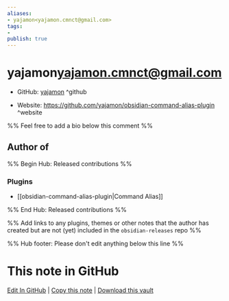 ```yaml
---
aliases:
- yajamon<yajamon.cmnct@gmail.com>
tags:
- 
publish: true
---
```


# yajamon<yajamon.cmnct@gmail.com>

- GitHub: [yajamon](https://github.com/yajamon/) ^github
<!-- - Discord: `@` ^discord-->
- Website: <https://github.com/yajamon/obsidian-command-alias-plugin> ^website
<!-- - [[Publish sites|Publish site]]: ^publish-->

%% Feel free to add a bio below this comment %%


## Author of

%% Begin Hub: Released contributions %%
### Plugins
- [[obsidian-command-alias-plugin|Command Alias]]

%% End Hub: Released contributions %%

%% Add links to any plugins, themes or other notes that the author has created but are not (yet) included in the `obsidian-releases` repo %%

<!--
### Unlisted plugins
-->

<!--
### Others
-->

<!--
## Sponsor this author
-->

<!-- - [[GitHub sponsors]]: [Sponsor @yajamon on GitHub Sponsors](https://github.com/sponsors/yajamon) ^github-sponsor-->
<!-- - [[Buy me a coffee]]: <https://> ^buy-me-a-coffee-->
<!-- - [[PayPal]]: <https://> ^paypal-->
<!-- - [[Patreon]]: <https://> ^patreon-->

<!--
## Follow this author
-->

<!-- - [[YouTube Channels|On YouTube]]: <https://> ^youtube-->
<!-- - Twitter: <https://> ^twitter-->
<!-- - ... -->

%% Hub footer: Please don't edit anything below this line %%

# This note in GitHub

<span class="git-footer">[Edit In GitHub](https://github.dev/obsidian-community/obsidian-hub/blob/main/01%20-%20Community/People/yajamon.md "git-hub-edit-note") | [Copy this note](https://raw.githubusercontent.com/obsidian-community/obsidian-hub/main/01%20-%20Community/People/yajamon.md "git-hub-copy-note") | [Download this vault](https://github.com/obsidian-community/obsidian-hub/archive/refs/heads/main.zip "git-hub-download-vault") </span>
